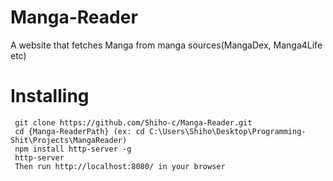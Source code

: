 # Manga-Reader
A website that fetches Manga from manga sources(MangaDex, Manga4Life etc)
# Installing
```
 git clone https://github.com/Shiho-c/Manga-Reader.git
 cd {Manga-ReaderPath} (ex: cd C:\Users\Shiho\Desktop\Programming-Shit\Projects\MangaReader)
 npm install http-server -g
 http-server
 Then run http://localhost:8080/ in your browser
 ```
